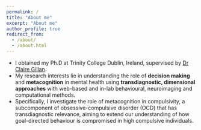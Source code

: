 ```yaml
---
permalink: /
title: "About me"
excerpt: "About me"
author_profile: true
redirect_from:
  - /about/
  - /about.html
---
```


* I obtained my Ph.D at Trinity College Dublin, Ireland, supervised by [Dr Claire Gillan](https://gillanlab.com/).
* My research interests lie in understanding the role of <strong>decision making</strong> and <strong>metacognition</strong> in mental health using <strong>transdiagnostic, dimensional approaches</strong> with web-based and in-lab behavioural, neuroimaging and computational methods.
* Specifically, I investigate the role of metacognition in compulsivity, a subcomponent of obsessive-compulsive disorder (OCD) that has transdiagnostic relevance, aiming to extend our understanding of how goal-directed behaviour is compromised in high compulsive individuals.
